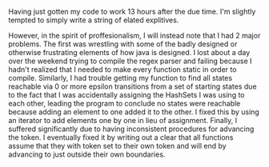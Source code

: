 Having just gotten my code to work 13 hours after the due time. I'm slightly tempted to simply write a string of elated explitives.

However, in the spirit of proffesionalism, I will instead note that I had 2 major problems. The first was wrestling with some of the badly designed or otherwise frustrating elements of how java is designed. I lost about a day over the weekend trying to compile the regex parser and failing because I hadn't realized that I needed to make every function static in order to compile. Similarly, I had trouble getting my function to find all states reachable via 0 or more epsilon transitions from a set of starting states due to the fact that I was accidentally assigning the HashSets I was using to each other, leading the program to conclude no states were reachable because adding an element to one added it to the other. I fixed this by using an iterator to add elements one by one in lieu of assignment. Finally, I suffered significantly due to having inconsistent procedures for advancing the token. I eventually fixed it by writing out a clear that all functions assume that they with token set to their own token and will end by advancing to just outside their own boundaries.